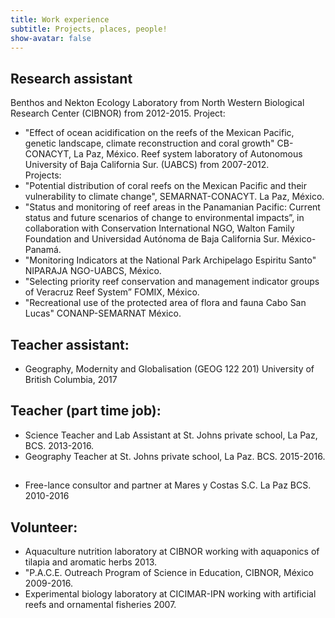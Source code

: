 ```yaml
---
title: Work experience
subtitle: Projects, places, people!
show-avatar: false
---
```


## Research assistant 
Benthos and Nekton Ecology Laboratory from North Western Biological Research Center (CIBNOR) from 2012-2015.
Project:
* "Effect of ocean acidification on the reefs of the Mexican Pacific, genetic landscape, climate reconstruction and coral growth" CB-CONACYT, La Paz, México.
Reef system laboratory of Autonomous University of Baja California Sur. (UABCS) from 2007-2012.  
Projects:
* "Potential distribution of coral reefs on the Mexican Pacific and their vulnerability to climate change", SEMARNAT-CONACYT. La Paz, México.
* "Status and monitoring of reef areas in the Panamanian Pacific: Current status and future scenarios of change to environmental impacts”, in collaboration with Conservation International NGO, Walton Family Foundation and Universidad Autónoma de Baja California Sur. México-Panamá.
* "Monitoring Indicators at the National Park Archipelago Espiritu Santo" NIPARAJA NGO-UABCS, México.
* "Selecting priority reef conservation and management indicator groups of Veracruz Reef System” FOMIX, México.
* "Recreational use of the protected area of flora and fauna Cabo San Lucas" CONANP-SEMARNAT México. 

## Teacher assistant:
* Geography, Modernity and Globalisation (GEOG 122 201) University of British Columbia, 2017

## Teacher (part time job):
* Science Teacher and Lab Assistant at St. Johns private school, La Paz, BCS. 2013-2016.
* Geography Teacher at St. Johns private school, La Paz. BCS. 2015-2016.

##
* Free-lance consultor and partner at Mares y Costas S.C. La Paz BCS. 2010-2016

## Volunteer:
* Aquaculture nutrition laboratory at CIBNOR working with aquaponics of tilapia and aromatic herbs 2013.
* "P.A.C.E. Outreach Program of Science in Education, CIBNOR, México 2009-2016.
* Experimental biology laboratory at CICIMAR-IPN working with artificial reefs and ornamental fisheries 2007. 
